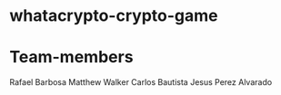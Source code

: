 # whatacrypto-crypto-game

# Team-members
Rafael Barbosa
Matthew Walker
Carlos Bautista
Jesus Perez Alvarado

